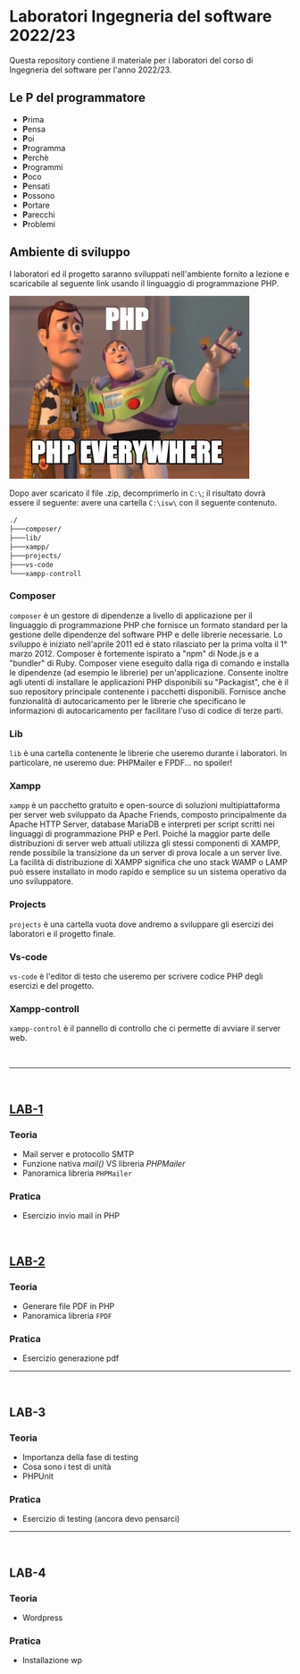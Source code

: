 # Laboratori **Ingegneria del software** 2022/23

Questa repository contiene il materiale per i laboratori del corso di Ingegneria del software per l'anno 2022/23.


## Le P del programmatore
- **P**rima
- **P**ensa
- **P**oi
- **P**rogramma
- **P**erchè
- **P**rogrammi
- **P**oco
- **P**ensati
- **P**ossono 
- **P**ortare
- **P**arecchi
- **P**roblemi



## Ambiente di sviluppo
I laboratori ed il progetto saranno sviluppati nell'ambiente fornito a lezione e scaricabile al seguente link usando il linguaggio di programmazione PHP. 

![drawing](./img/php_meme.jpg)

Dopo aver scaricato il file .zip, decomprimerlo in ``C:\``; il risultato dovrà essere il seguente: avere una cartella ``C:\isw\`` con il seguente contenuto.

```
./
├───composer/
├───lib/
├───xampp/
├───projects/
├───vs-code
└───xampp-controll
```


### Composer
``composer`` è un gestore di dipendenze a livello di applicazione per il linguaggio di programmazione PHP che fornisce un formato standard per la gestione delle dipendenze del software PHP e delle librerie necessarie. Lo sviluppo è iniziato nell'aprile 2011 ed è stato rilasciato per la prima volta il 1° marzo 2012. Composer è fortemente ispirato a "npm" di Node.js e a "bundler" di Ruby. 
Composer viene eseguito dalla riga di comando e installa le dipendenze (ad esempio le librerie) per un'applicazione. Consente inoltre agli utenti di installare le applicazioni PHP disponibili su "Packagist", che è il suo repository principale contenente i pacchetti disponibili. Fornisce anche funzionalità di autocaricamento per le librerie che specificano le informazioni di autocaricamento per facilitare l'uso di codice di terze parti. 

### Lib
``lib`` è una cartella contenente le librerie che useremo durante i laboratori. In particolare, ne useremo due: PHPMailer e FPDF... no spoiler!


### Xampp
``xampp`` è un pacchetto gratuito e open-source di soluzioni multipiattaforma per server web sviluppato da Apache Friends, composto principalmente da Apache HTTP Server, database MariaDB e interpreti per script scritti nei linguaggi di programmazione PHP e Perl. Poiché la maggior parte delle distribuzioni di server web attuali utilizza gli stessi componenti di XAMPP, rende possibile la transizione da un server di prova locale a un server live. La facilità di distribuzione di XAMPP significa che uno stack WAMP o LAMP può essere installato in modo rapido e semplice su un sistema operativo da uno sviluppatore. 

### Projects
``projects`` è una cartella vuota dove andremo a sviluppare gli esercizi dei laboratori e il progetto finale.


### Vs-code
``vs-code`` è l'editor di testo che useremo per scrivere codice PHP degli esercizi e del progetto.

### Xampp-controll 
``xampp-control`` è il pannello di controllo che ci permette di avviare il server web.

&nbsp;

---
&nbsp;
## [**LAB-1**](lab-1/README.md)
### Teoria
- Mail server e protocollo SMTP
- Funzione nativa *mail()* VS libreria *PHPMailer*
- Panoramica libreria ``PHPMailer``

### Pratica
- Esercizio invio mail in PHP


&nbsp;
## [**LAB-2**](lab-2/README.md)
### Teoria
- Generare file PDF in PHP
- Panoramica libreria ``FPDF``

### Pratica 
- Esercizio generazione pdf


---
&nbsp;
## **LAB-3**
### Teoria
- Importanza della fase di testing
- Cosa sono i test di unità
- PHPUnit

### Pratica
- Esercizio di testing (ancora devo pensarci)

---
&nbsp;
## **LAB-4**
### Teoria
- Wordpress

### Pratica
- Installazione wp


